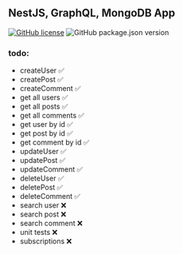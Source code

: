 ## NestJS, GraphQL, MongoDB App
[![GitHub license](https://img.shields.io/github/license/Naereen/StrapDown.js.svg)](https://github.com/Naereen/StrapDown.js/blob/master/LICENSE)
![GitHub package.json version](https://img.shields.io/github/package-json/v/dm-grinko/nest-graphql-mongo)
### todo:
- createUser :white_check_mark:
- createPost :white_check_mark:
- createComment :white_check_mark:
- get all users :white_check_mark:
- get all posts :white_check_mark:
- get all comments :white_check_mark:
- get user by id :white_check_mark:
- get post by id :white_check_mark:
- get comment by id :white_check_mark:
- updateUser :white_check_mark:
- updatePost :white_check_mark:
- updateComment :white_check_mark:
- deleteUser :white_check_mark:
- deletePost :white_check_mark:
- deleteComment :white_check_mark:
- search user :x:
- search post :x:
- search comment :x:
- unit tests :x:
- subscriptions :x:
